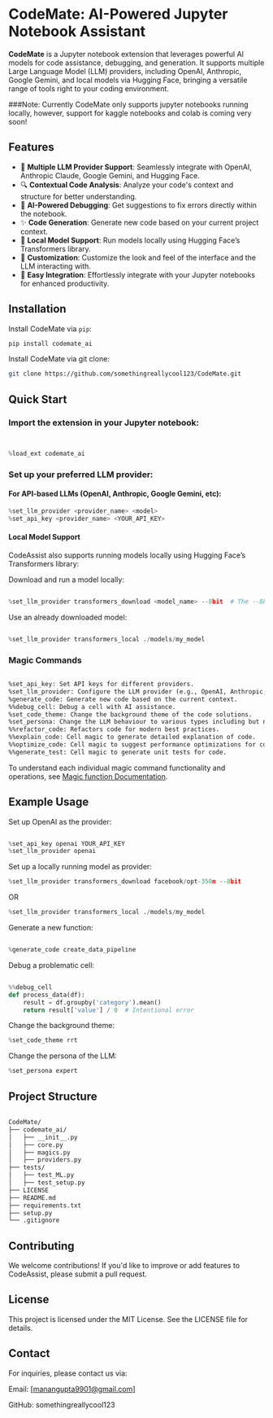 # CodeMate: AI-Powered Jupyter Notebook Assistant

**CodeMate** is a Jupyter notebook extension that leverages powerful AI models for code assistance, debugging, and generation. It supports multiple Large Language Model (LLM) providers, including OpenAI, Anthropic, Google Gemini, and local models via Hugging Face, bringing a versatile range of tools right to your coding environment.

###Note: Currently CodeMate only supports jupyter notebooks running locally, however, support for kaggle notebooks and colab is coming very soon!

## Features

- 🤖 **Multiple LLM Provider Support**: Seamlessly integrate with OpenAI, Anthropic Claude, Google Gemini, and Hugging Face.
- 🔍 **Contextual Code Analysis**: Analyze your code's context and structure for better understanding.
- 🐛 **AI-Powered Debugging**: Get suggestions to fix errors directly within the notebook.
- ✨ **Code Generation**: Generate new code based on your current project context.
- 📱 **Local Model Support**: Run models locally using Hugging Face’s Transformers library.
- 📱 **Customization**: Customize the look and feel of the interface and the LLM interacting with.
- 🚀 **Easy Integration**: Effortlessly integrate with your Jupyter notebooks for enhanced productivity.

## Installation

Install CodeMate via `pip`:

```bash
pip install codemate_ai
```
Install CodeMate via git clone:
```bash
git clone https://github.com/somethingreallycool123/CodeMate.git

```

## Quick Start
### Import the extension in your Jupyter notebook:
```python


%load_ext codemate_ai
```
### Set up your preferred LLM provider:

#### For API-based LLMs (OpenAI, Anthropic, Google Gemini, etc): 

```python
%set_llm_provider <provider_name> <model>
%set_api_key <provider_name> <YOUR_API_KEY>

```


#### Local Model Support
CodeAssist also supports running models locally using Hugging Face’s Transformers library:

Download and run a model locally:

```python

%set_llm_provider transformers_download <model_name> --8bit  # The --8bit option is optional for reduced memory usage
```
Use an already downloaded model:
```python

%set_llm_provider transformers_local ./models/my_model
```


### Magic Commands
```markdown

%set_api_key: Set API keys for different providers.
%set_llm_provider: Configure the LLM provider (e.g., OpenAI, Anthropic, or local models).
%generate_code: Generate new code based on the current context.
%%debug_cell: Debug a cell with AI assistance.
%set_code_theme: Change the background theme of the code solutions.
%set_persona: Change the LLM behaviour to various types including but not limited to detailed, consise, beginnerfriendly etc.
%%refactor_code: Refactors code for modern best practices.
%%explain_code: Cell magic to generate detailed explanation of code.
%%optimize_code: Cell magic to suggest performance optimizations for code.
%%generate_test: Cell magic to generate unit tests for code.
```
To understand each individual magic command functionality and operations, see [Magic function Documentation](magic_func_documentation.md).

## Example Usage
Set up OpenAI as the provider:
```python

%set_api_key openai YOUR_API_KEY
%set_llm_provider openai
```
Set up a locally running model as provider:
```python
%set_llm_provider transformers_download facebook/opt-350m --8bit
```
OR
```python
%set_llm_provider transformers_local ./models/my_model
```

Generate a new function:
```python

%generate_code create_data_pipeline
```
Debug a problematic cell:
```python

%%debug_cell
def process_data(df):
    result = df.groupby('category').mean()
    return result['value'] / 0  # Intentional error
```

Change the background theme:
```python
%set_code_theme rrt
```
Change the persona of the LLM:
```python
%set_persona expert
```


## Project Structure
```markdown

CodeMate/
├── codemate_ai/
│   ├── __init__.py
│   ├── core.py
│   ├── magics.py
│   ├── providers.py
├── tests/
│   ├── test_ML.py
│   ├── test_setup.py
├── LICENSE
├── README.md
├── requirements.txt
├── setup.py
└── .gitignore

```
## Contributing
We welcome contributions! If you'd like to improve or add features to CodeAssist, please submit a pull request.

## License
This project is licensed under the MIT License. See the LICENSE file for details.

## Contact
For inquiries, please contact us via:

 Email: [manangupta9901@gmail.com]
 
 GitHub: somethingreallycool123

